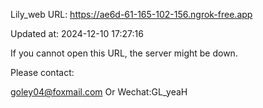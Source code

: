Lily_web URL: https://ae6d-61-165-102-156.ngrok-free.app

Updated at: 2024-12-10 17:27:16

If you cannot open this URL, the server might be down.

Please contact: 

goley04@foxmail.com Or Wechat:GL_yeaH